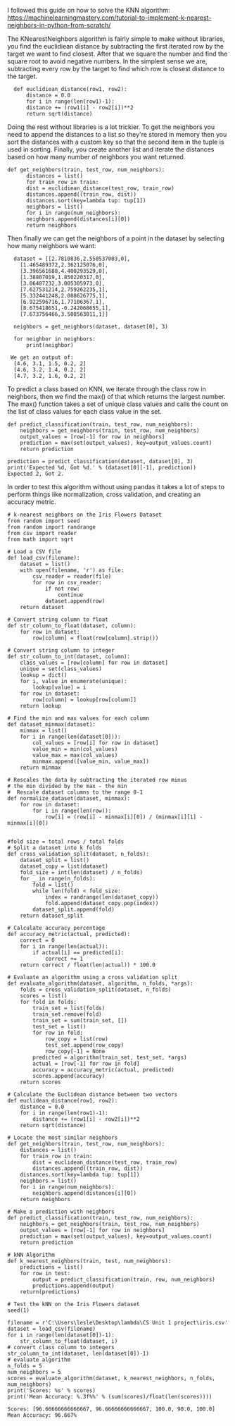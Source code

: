 I followed this guide on how to solve the KNN algorithm: https://machinelearningmastery.com/tutorial-to-implement-k-nearest-neighbors-in-python-from-scratch/

The KNearestNeighbors algorithm is fairly simple to make without libraries, you find the euclidiean distance by subtracting the first iterated 
row by the target we want to find closest. After that we square the number and find the square root to avoid negative numbers.
In the simplest sense we are, subtracting every row by the target to find which row is closest distance to the target.

	  def euclidiean_distance(row1, row2):
	      distance = 0.0
	      for i in range(len(row1)-1):
		  distance += (row1[i] - row2[i])**2
	      return sqrt(distance)
	      
     
Doing the rest without libraries is a lot trickier. To get the neighbors you need to append the distances to a list so they're
stored in memory then you sort the distances with a custom key so that the second item in the tuple is used in sorting. Finally,
you create another list and iterate the distances based on how many number of neighbors you want returned.

	def get_neighbors(train, test_row, num_neighbors):
	      distances = list()
	      for train_row in train:
		  dist = euclidiean_distance(test_row, train_row)
		  distances.append((train_row, dist))         
	      distances.sort(key=lambda tup: tup[1])
	      neighbors = list()
	      for i in range(num_neighbors):
		  neighbors.append(distances[i][0])
	      return neighbors

Then finally we can get the neighbors of a point in the dataset by selecting how many neighbors we want:
  
	  dataset = [[2.7810836,2.550537003,0],
		[1.465489372,2.362125076,0],
		[3.396561688,4.400293529,0],
		[1.38807019,1.850220317,0],
		[3.06407232,3.005305973,0],
		[7.627531214,2.759262235,1],
		[5.332441248,2.088626775,1],
		[6.922596716,1.77106367,1],
		[8.675418651,-0.242068655,1],
		[7.673756466,3.508563011,1]]

	  neighbors = get_neighbors(dataset, dataset[0], 3)

	  for neighbor in neighbors:
	      print(neighbor)

	 We get an output of:
	  [4.6, 3.1, 1.5, 0.2, 2]
	  [4.6, 3.2, 1.4, 0.2, 2]
	  [4.7, 3.2, 1.6, 0.2, 2]

To predict a class based on KNN, we iterate through the class row in neighbors, then we find the max() of that which returns
the largest number. The max() function takes a set of unique class values and calls the count on the list of class values for each class value in the set.

	def predict_classification(train, test_row, num_neighbors):
	    neighbors = get_neighbors(train, test_row, num_neighbors)
	    output_values = [row[-1] for row in neighbors]
	    prediction = max(set(output_values), key=output_values.count)
	    return prediction

	prediction = predict_classification(dataset, dataset[0], 3)
	print('Expected %d, Got %d.' % (dataset[0][-1], prediction))
	Expected 2, Got 2.

In order to test this algorithm without using pandas it takes a lot of steps to perform things like normalization, cross validation, and creating an accuracy metric.

	# k-nearest neighbors on the Iris Flowers Dataset
	from random import seed
	from random import randrange
	from csv import reader
	from math import sqrt

	# Load a CSV file
	def load_csv(filename):
		dataset = list()
		with open(filename, 'r') as file:
			csv_reader = reader(file)
			for row in csv_reader:
				if not row:
					continue
				dataset.append(row)
		return dataset

	# Convert string column to float
	def str_column_to_float(dataset, column):
		for row in dataset:
			row[column] = float(row[column].strip())

	# Convert string column to integer
	def str_column_to_int(dataset, column):
		class_values = [row[column] for row in dataset]
		unique = set(class_values)
		lookup = dict()
		for i, value in enumerate(unique):
			lookup[value] = i
		for row in dataset:
			row[column] = lookup[row[column]]
		return lookup

	# Find the min and max values for each column
	def dataset_minmax(dataset):
		minmax = list()
		for i in range(len(dataset[0])):
			col_values = [row[i] for row in dataset]
			value_min = min(col_values)
			value_max = max(col_values)
			minmax.append([value_min, value_max])
		return minmax

	# Rescales the data by subtracting the iterated row minus
	# the min divided by the max - the min
	#  Rescale dataset columns to the range 0-1
	def normalize_dataset(dataset, minmax):
		for row in dataset:
			for i in range(len(row)):
				row[i] = (row[i] - minmax[i][0]) / (minmax[i][1] - minmax[i][0])


	#fold size = total rows / total folds 
	# Split a dataset into k folds
	def cross_validation_split(dataset, n_folds):
		dataset_split = list()
		dataset_copy = list(dataset)
		fold_size = int(len(dataset) / n_folds)
		for _ in range(n_folds):
			fold = list()
			while len(fold) < fold_size:
				index = randrange(len(dataset_copy))
				fold.append(dataset_copy.pop(index))
			dataset_split.append(fold)
		return dataset_split

	# Calculate accuracy percentage
	def accuracy_metric(actual, predicted):
		correct = 0
		for i in range(len(actual)):
			if actual[i] == predicted[i]:
				correct += 1
		return correct / float(len(actual)) * 100.0

	# Evaluate an algorithm using a cross validation split
	def evaluate_algorithm(dataset, algorithm, n_folds, *args):
		folds = cross_validation_split(dataset, n_folds)
		scores = list()
		for fold in folds:
			train_set = list(folds)
			train_set.remove(fold)
			train_set = sum(train_set, [])
			test_set = list()
			for row in fold:
				row_copy = list(row)
				test_set.append(row_copy)
				row_copy[-1] = None
			predicted = algorithm(train_set, test_set, *args)
			actual = [row[-1] for row in fold]
			accuracy = accuracy_metric(actual, predicted)
			scores.append(accuracy)
		return scores

	# Calculate the Euclidean distance between two vectors
	def euclidean_distance(row1, row2):
		distance = 0.0
		for i in range(len(row1)-1):
			distance += (row1[i] - row2[i])**2
		return sqrt(distance)

	# Locate the most similar neighbors
	def get_neighbors(train, test_row, num_neighbors):
		distances = list()
		for train_row in train:
			dist = euclidean_distance(test_row, train_row)
			distances.append((train_row, dist))
		distances.sort(key=lambda tup: tup[1])
		neighbors = list()
		for i in range(num_neighbors):
			neighbors.append(distances[i][0])
		return neighbors

	# Make a prediction with neighbors
	def predict_classification(train, test_row, num_neighbors):
		neighbors = get_neighbors(train, test_row, num_neighbors)
		output_values = [row[-1] for row in neighbors]
		prediction = max(set(output_values), key=output_values.count)
		return prediction

	# kNN Algorithm
	def k_nearest_neighbors(train, test, num_neighbors):
		predictions = list()
		for row in test:
			output = predict_classification(train, row, num_neighbors)
			predictions.append(output)
		return(predictions)

	# Test the kNN on the Iris Flowers dataset
	seed(1)

	filename = r'C:\Users\lesle\Desktop\lambda\CS Unit 1 project\iris.csv'
	dataset = load_csv(filename)
	for i in range(len(dataset[0])-1):
		str_column_to_float(dataset, i)
	# convert class column to integers
	str_column_to_int(dataset, len(dataset[0])-1)
	# evaluate algorithm
	n_folds = 5
	num_neighbors = 5
	scores = evaluate_algorithm(dataset, k_nearest_neighbors, n_folds, num_neighbors)
	print('Scores: %s' % scores)
	print('Mean Accuracy: %.3f%%' % (sum(scores)/float(len(scores))))

	Scores: [96.66666666666667, 96.66666666666667, 100.0, 90.0, 100.0]
	Mean Accuracy: 96.667%


